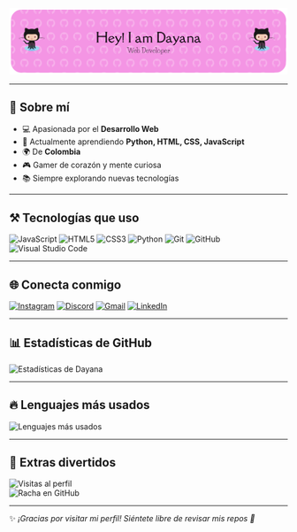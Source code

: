 ![Banner](./presentacion.png.png)

---

## 🌟 Sobre mí
- 💻 Apasionada por el **Desarrollo Web**  
- 🚀 Actualmente aprendiendo **Python, HTML, CSS, JavaScript**
- 🌍 De **Colombia**  
- 🎮 Gamer de corazón y mente curiosa  
- 📚 Siempre explorando nuevas tecnologías  

---

## ⚒️ Tecnologías que uso
![JavaScript](https://img.shields.io/badge/JavaScript-F7DF1E?style=for-the-badge&logo=javascript&logoColor=black)
![HTML5](https://img.shields.io/badge/HTML5-E34F26?style=for-the-badge&logo=html5&logoColor=white)
![CSS3](https://img.shields.io/badge/CSS3-1572B6?style=for-the-badge&logo=css3&logoColor=white)
![Python](https://img.shields.io/badge/Python-3776AB?style=for-the-badge&logo=python&logoColor=white)
![Git](https://img.shields.io/badge/Git-F05032?style=for-the-badge&logo=git&logoColor=white)
![GitHub](https://img.shields.io/badge/GitHub-181717?style=for-the-badge&logo=github&logoColor=white)
![Visual Studio Code](https://img.shields.io/badge/VS%20Code-0078D4?style=for-the-badge&logo=visualstudiocode&logoColor=white)

---

## 🌐 Conecta conmigo
[![Instagram](https://img.shields.io/badge/INSTAGRAM-E4405F?style=for-the-badge&logo=instagram&logoColor=white)]([https://instagram.com/tu_usuario](https://discord.com/channels/1407753141625294849/1407753142073950230/1418395683534143589))
[![Discord](https://img.shields.io/badge/DISCORD-5865F2?style=for-the-badge&logo=discord&logoColor=white)](https://discord.com/users/1229459393926529067)
[![Gmail](https://img.shields.io/badge/GMAIL-EA4335?style=for-the-badge&logo=gmail&logoColor=white)](mailto:dayanita1204bb@gmail.com)
[![LinkedIn](https://img.shields.io/badge/LINKEDIN-0A66C2?style=for-the-badge&logo=linkedin&logoColor=white)]([https://linkedin.com/in/tu_usuario](https://www.linkedin.com/in/dayana-barbosa-47a46b314/))


---

## 📊 Estadísticas de GitHub
![Estadísticas de Dayana](https://github-readme-stats.vercel.app/api?username=Dayana196&show_icons=true&theme=radical)

---

## 🔥 Lenguajes más usados
![Lenguajes más usados](https://github-readme-stats.vercel.app/api/top-langs/?username=Dayana196&layout=compact&theme=tokyonight)

---

## 🎯 Extras divertidos
![Visitas al perfil](https://komarev.com/ghpvc/?username=Dayana196&color=blueviolet&style=flat-square)  
![Racha en GitHub](https://streak-stats.demolab.com?user=Dayana196&theme=radical&hide_border=true)  

---

✨ *¡Gracias por visitar mi perfil! Siéntete libre de revisar mis repos 🚀*  
